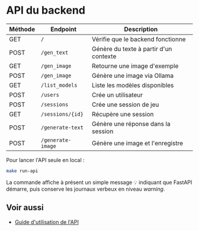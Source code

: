 # API du backend

| Méthode | Endpoint | Description |
|---------|----------|-------------|
| GET | `/` | Vérifie que le backend fonctionne |
| POST | `/gen_text` | Génère du texte à partir d'un contexte |
| GET | `/gen_image` | Retourne une image d'exemple |
| POST | `/gen_image` | Génère une image via Ollama |
| GET | `/list_models` | Liste les modèles disponibles |
| POST | `/users` | Crée un utilisateur |
| POST | `/sessions` | Crée une session de jeu |
| GET | `/sessions/{id}` | Récupère une session |
| POST | `/generate-text` | Génère une réponse dans la session |
| POST | `/generate-image` | Génère une image et l'enregistre |


Pour lancer l'API seule en local :

```bash
make run-api
```
La commande affiche à présent un simple message 💡 indiquant que FastAPI démarre, puis conserve les journaux verbeux en niveau *warning*.

## Voir aussi

- [Guide d'utilisation de l'API](../guides/utiliser-api.md)
